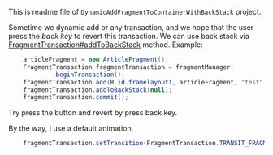 This is readme file of `DynamicAddFragmentToContainerWithBackStack` project.

Sometime we dynamic add or any transaction, and we hope that the user press the *back key* to revert this transaction. We can use back stack via [FragmentTransaction#addToBackStack](http://developer.android.com/reference/android/app/FragmentTransaction.html#addToBackStack%28java.lang.String%29) method. Example:

```java
	articleFragment = new ArticleFragment();
	FragmentTransaction fragmentTransaction = fragmentManager
			.beginTransaction();
	fragmentTransaction.add(R.id.framelayout1, articleFragment, "test");
	fragmentTransaction.addToBackStack(null);
	fragmentTransaction.commit();
```

Try press the button and revert by press back key.

By the way, I use a default animation.

```java
	fragmentTransaction.setTransition(FragmentTransaction.TRANSIT_FRAGMENT_OPEN);
```